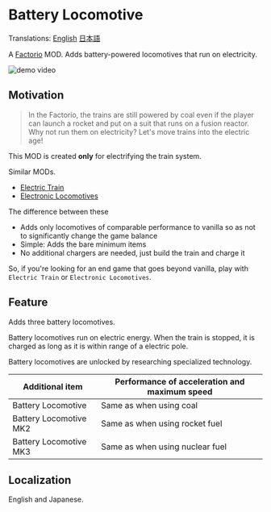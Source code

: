 # Battery Locomotive

Translations: [English](./README.md) [日本語](./README.ja.md)

A [Factorio](https://factorio.com/) MOD.
Adds battery-powered locomotives that run on electricity.

![demo video](https://user-images.githubusercontent.com/1829589/84572307-12e6a980-add4-11ea-93c2-65bf5f600ba2.gif)

## Motivation

> In the Factorio, the trains are still powered by coal even if the player can launch a rocket and put on a suit that runs on a fusion reactor. Why not run them on electricity? Let's move trains into the electric age!

This MOD is created **only** for electrifying the train system.

Similar MODs.

- [Electric Train](https://mods.factorio.com/mods/magu5026/ElectricTrain)
- [Electronic Locomotives](https://mods.factorio.com/mod/Electronic_Locomotives)

The difference between these

- Adds only locomotives of comparable performance to vanilla so as not to significantly change the game balance
- Simple: Adds the bare minimum items
- No additional chargers are needed, just build the train and charge it

So, if you're looking for an end game that goes beyond vanilla, play with `Electric Train` or `Electronic Locomotives`.

## Feature

Adds three battery locomotives.

Battery locomotives run on electric energy. When the train is stopped, it is charged as long as it is within range of a electric pole.

Battery locomotives are unlocked by researching specialized technology.

| Additional item        | Performance of acceleration and maximum speed |
| ---------------------- | --------------------------------------------- |
| Battery Locomotive     | Same as when using coal                       |
| Battery Locomotive MK2 | Same as when using rocket fuel                |
| Battery Locomotive MK3 | Same as when using nuclear fuel               |

## Localization

English and Japanese.
